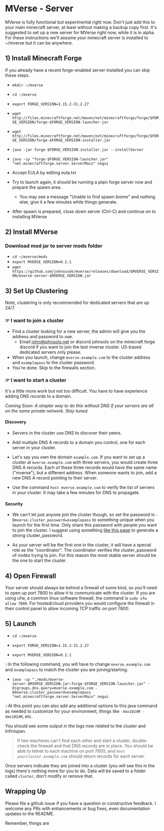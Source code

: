 # MVerse - Server

MVerse is fully functional but experimental right now.
Don't just add this to your main minecraft server, at least without making a backup copy first.
It's suggested to set up a new server for MVerse right now,
while it is in alpha. For these instructions we'll assume your minecraft server is installed to ~/mverse but it can be anywhere.

## 1) Install Minecraft Forge

If you already have a recent forge-enabled server installed you can skip these steps.

- `mkdir ~/mverse`

- `cd ~/mverse`

- `export FORGE_VERSION=1.15.2-31.2.27`

- `wget http://files.minecraftforge.net/maven/net/minecraftforge/forge/$FORGE_VERSION/forge-$FORGE_VERSION-launcher.jar`

- `wget http://files.minecraftforge.net/maven/net/minecraftforge/forge/$FORGE_VERSION/forge-$FORGE_VERSION-installer.jar`

- `java -jar forge-$FORGE_VERSION-installer.jar --installServer`

- `java -cp "forge-$FORGE_VERSION-launcher.jar" "net.minecraftforge.server.ServerMain" nogui`

- Accept EULA by editing eula.txt

- Try to launch again, it should be running a plain forge server now and prepare the spawn area.
  - You may see a message "Unable to find spawn biome" and nothing else, give it a few minutes while things generate.

- After spawn is prepared, close down server (Ctrl-C) and continue on to installing MVerse

## 2) Install MVerse

### Download mod jar to server mods folder
- `cd ~/mverse/mods`
- `export MVERSE_VERSION=0.2.1`
- `wget https://github.com/johnsusek/mverse/releases/download/$MVERSE_VERSION/mverse-server-$MVERSE_VERSION.jar`

## 3) Set Up Clustering

Note, clustering is only recommended for dedicated servers that are up 24/7.

### ☞ I want to join a cluster

* Find a cluster looking for a new server, the admin will give you the address and password to use.
  * Email john@johnsolo.net or discord johnsolo on the minecraft forge discord if you want to join the test mverse cluster. US-based dedicated servers only please.
* When you launch, change `mverse.example.com` to the cluster address and `examplepass` to the cluster password.
* You're done. Skip to the firewalls section.

### ☞ I want to start a cluster

It's a little more work but not too difficult. You have to have experience adding DNS records to a domain.

_Coming Soon: A simpler way to do this without DNS if your servers are all on the same private network. Stay tuned._

#### Discovery

* Servers in the cluster use DNS to discover their peers.

* Add multiple DNS A records to a domain you control, one for each server in your cluster.

* Let's say you own the domain `example.com`. If you want to set up a cluster at `mverse.example.com` with three servers, you would create three DNS A records. Each of these three records would have the same name ("mverse"), but a different address. When someone wants to join, add a new DNS A record pointing to their server.

* Use the command `host mverse.example.com` to verify the list of servers in your cluster. It may take a few minutes for DNS to propagate.

#### Security

* We can't let just anyone join the cluster though, so set the password in `-Dmverse.cluster_password=examplepass` to something unique when you launch for the first time. Only share this password with people you want to join the cluster. I suggest using something [like this page](https://www.lastpass.com/password-generator) to generate a strong cluster_password.

* As your server will be the first one in the cluster, it will have a special role as the "coordinator". The coordinator verifies the cluster_password of nodes trying to join. For this reason the most stable server should be the one to start the cluster.

## 4) Open Firewall

Your server should always be behind a firewall of some kind, so you'll need to open up port 7800 to allow it to communicate with the cluster. If you are using ufw, a common linux software firewall, the command is `sudo ufw allow 7800`. For hosted/cloud providers you would configure the firewall in their control panel to allow incoming TCP traffic on port 7800.

## 5) Launch

- `cd ~/mverse`

- `export FORGE_VERSION=1.15.2-31.2.27`

- `export MVERSE_VERSION=0.2.1`

💡In the following command, you will have to change `mverse.example.com` and `examplepass` to match the cluster you are joining/starting.

- `java -cp "./mods/mverse-server-$MVERSE_VERSION.jar:forge-$FORGE_VERSION-launcher.jar" -Djgroups.dns.query=mverse.example.com -Dmverse.cluster_password=examplepass "net.minecraftforge.server.ServerMain" nogui`

💡At this point you can also add any additional options to this java command as needed to customize for your environment, things like `-Xmx1024M -Xms1024M`, etc.

You should see some output in the logs now related to the cluster and Infinispan.

> If two machines can't find each other and start a cluster, double-check the firewall and that DNS records are in place. You should be able to telnet to each machine on port 7800, and `host yourcluster.example.com` should return records for each server.

Once servers indicate they are joined into a cluster (you will see this in the logs) there's nothing more for you to do. Data will be saved to a folder called `cluster`, don't modify or remove that.

## Wrapping Up

Please file a github issue if you have a question or constructive feedback. I welcome any PRs with enhancements or bug fixes, even documentation updates to the README.

Remember, things are

